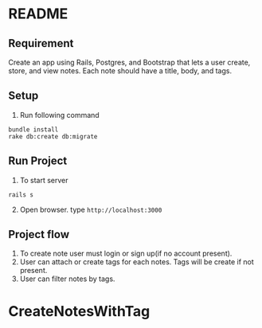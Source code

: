 # README

## Requirement
Create an app using Rails, Postgres, and Bootstrap that lets a user create, store, and view notes. Each note should have a title, body, and tags.

## Setup
1) Run following command
```
bundle install
rake db:create db:migrate
```

## Run Project
1) To start server
```
rails s
```
2) Open browser. type `http://localhost:3000`

## Project flow
1) To create note user must login or sign up(if no account present).
2) User can attach or create tags for each notes. Tags will be create if not present.
3) User can filter notes by tags.
# CreateNotesWithTag

